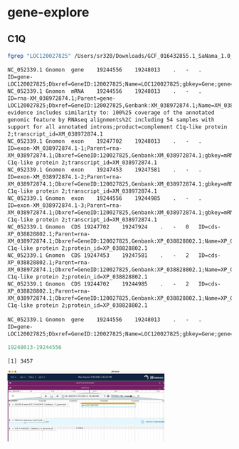 gene-explore
================

## C1Q

``` bash
fgrep "LOC120027825" /Users/sr320/Downloads/GCF_016432855.1_SaNama_1.0_genomic.gff
```

    NC_052339.1 Gnomon  gene    19244556    19248013    .   -   .   ID=gene-LOC120027825;Dbxref=GeneID:120027825;Name=LOC120027825;gbkey=Gene;gene=LOC120027825;gene_biotype=protein_coding
    NC_052339.1 Gnomon  mRNA    19244556    19248013    .   -   .   ID=rna-XM_038972874.1;Parent=gene-LOC120027825;Dbxref=GeneID:120027825,Genbank:XM_038972874.1;Name=XM_038972874.1;gbkey=mRNA;gene=LOC120027825;model_evidence=Supporting evidence includes similarity to: 100%25 coverage of the annotated genomic feature by RNAseq alignments%2C including 54 samples with support for all annotated introns;product=complement C1q-like protein 2;transcript_id=XM_038972874.1
    NC_052339.1 Gnomon  exon    19247702    19248013    .   -   .   ID=exon-XM_038972874.1-1;Parent=rna-XM_038972874.1;Dbxref=GeneID:120027825,Genbank:XM_038972874.1;gbkey=mRNA;gene=LOC120027825;product=complement C1q-like protein 2;transcript_id=XM_038972874.1
    NC_052339.1 Gnomon  exon    19247453    19247581    .   -   .   ID=exon-XM_038972874.1-2;Parent=rna-XM_038972874.1;Dbxref=GeneID:120027825,Genbank:XM_038972874.1;gbkey=mRNA;gene=LOC120027825;product=complement C1q-like protein 2;transcript_id=XM_038972874.1
    NC_052339.1 Gnomon  exon    19244556    19244985    .   -   .   ID=exon-XM_038972874.1-3;Parent=rna-XM_038972874.1;Dbxref=GeneID:120027825,Genbank:XM_038972874.1;gbkey=mRNA;gene=LOC120027825;product=complement C1q-like protein 2;transcript_id=XM_038972874.1
    NC_052339.1 Gnomon  CDS 19247702    19247924    .   -   0   ID=cds-XP_038828802.1;Parent=rna-XM_038972874.1;Dbxref=GeneID:120027825,Genbank:XP_038828802.1;Name=XP_038828802.1;gbkey=CDS;gene=LOC120027825;product=complement C1q-like protein 2;protein_id=XP_038828802.1
    NC_052339.1 Gnomon  CDS 19247453    19247581    .   -   2   ID=cds-XP_038828802.1;Parent=rna-XM_038972874.1;Dbxref=GeneID:120027825,Genbank:XP_038828802.1;Name=XP_038828802.1;gbkey=CDS;gene=LOC120027825;product=complement C1q-like protein 2;protein_id=XP_038828802.1
    NC_052339.1 Gnomon  CDS 19244702    19244985    .   -   2   ID=cds-XP_038828802.1;Parent=rna-XM_038972874.1;Dbxref=GeneID:120027825,Genbank:XP_038828802.1;Name=XP_038828802.1;gbkey=CDS;gene=LOC120027825;product=complement C1q-like protein 2;protein_id=XP_038828802.1

    NC_052339.1 Gnomon  gene    19244556    19248013    .   -   .   ID=gene-LOC120027825;Dbxref=GeneID:120027825;Name=LOC120027825;gbkey=Gene;gene=LOC120027825;gene_biotype=protein_coding

``` r
19248013-19244556
```

    [1] 3457

<img src="../img/jb.png" style="width:70.0%" data-fig-align="center" />
